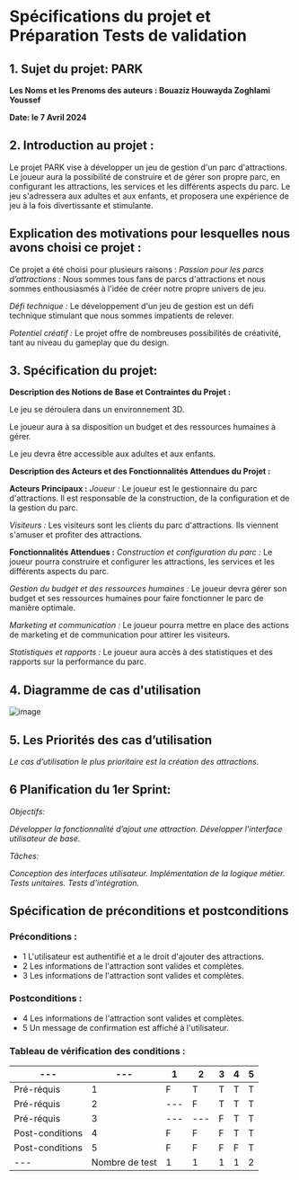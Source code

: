 # Spécifications du projet et Préparation Tests de validation
 
## 1. Sujet du projet: PARK
		   
**Les Noms et les Prenoms des auteurs :	Bouaziz Houwayda Zoghlami Youssef** 

**Date: le 7 Avril 2024**
		   
		   
## 2. Introduction au projet :
			
Le projet PARK vise à développer un jeu de gestion d'un parc d'attractions. Le joueur aura la possibilité de construire et de gérer son propre parc, en configurant les attractions, les services et les différents aspects du parc. Le jeu s'adressera aux adultes et aux enfants, et proposera une expérience de jeu à la fois divertissante et stimulante.
				
				
## Explication des motivations pour lesquelles nous avons choisi ce projet  :
			
Ce projet a été choisi pour plusieurs raisons :
*Passion pour les parcs d’attractions :* Nous sommes tous fans de parcs d'attractions et nous sommes enthousiasmés à l'idée de créer notre propre univers de jeu.

*Défi technique :* Le développement d'un jeu de gestion est un défi technique stimulant que nous sommes impatients de relever.

*Potentiel créatif :* Le projet offre de nombreuses possibilités de créativité, tant au niveau du gameplay que du design.


				
		
## 3. Spécification du projet:
		
**Description des Notions de Base et Contraintes du Projet :**
				
Le jeu se déroulera dans un environnement 3D.

Le joueur aura à sa disposition un budget et des ressources humaines à gérer.
				
Le jeu devra être accessible aux adultes et aux enfants.


			
			
**Description des Acteurs et des Fonctionnalités Attendues du Projet :**

**Acteurs Principaux :**
*Joueur :* Le joueur est le gestionnaire du parc d'attractions. Il est responsable de la construction, de la configuration et de la gestion du parc.
						
*Visiteurs :* Les visiteurs sont les clients du parc d'attractions. Ils viennent s'amuser et profiter des attractions.


**Fonctionnalités Attendues :**
*Construction et configuration du parc :* Le joueur pourra construire et configurer les attractions, les services et les différents aspects du parc.

*Gestion du budget et des ressources humaines :* Le joueur devra gérer son budget et ses ressources humaines pour faire fonctionner le parc de manière optimale.
					
*Marketing et communication :* Le joueur pourra mettre en place des actions de marketing et de communication pour attirer les visiteurs.
					
*Statistiques et rapports :* Le joueur aura accès à des statistiques et des rapports sur la performance du parc.


		
## 4. Diagramme de cas d'utilisation
![image](https://github.com/YoussefZogh/Park/assets/154493731/ed46b634-dc0e-40fa-8676-39b1b089c9cb)


		
## 5. Les Priorités des cas d’utilisation
*Le cas d’utilisation le plus prioritaire est la création des attractions.*
		
## 6 Planification du 1er Sprint:
*Objectifs:*

*Développer la fonctionnalité d’ajout une attraction.* 
*Développer l'interface utilisateur de base.*


*Tâches:*

*Conception des interfaces utilisateur.*
*Implémentation de la logique métier.*
*Tests unitaires.*
*Tests d'intégration.*



## Spécification de préconditions et postconditions
### Préconditions :
- 1 L'utilisateur est authentifié et a le droit d'ajouter des attractions.
- 2 Les informations de l'attraction sont valides et complètes.
- 3 Les informations de l'attraction sont valides et complètes.
### Postconditions :
- 4 Les informations de l'attraction sont valides et complètes.
- 5 Un message de confirmation est affiché à l'utilisateur.


### Tableau de vérification des conditions :

---|---|1|2|3|4|5|
---|---|---|---|---|---|---|
Pré-réquis|1|F|T|T|T|T|
Pré-réquis|2|---|F|T|T|T|
Pré-réquis|3|---|---|F|T|T|
 Post-conditions|4|F|F|F|T|T|
 Post-conditions|5|F|F|F|F|T|
---|Nombre de test|1|1|1|1|2|

